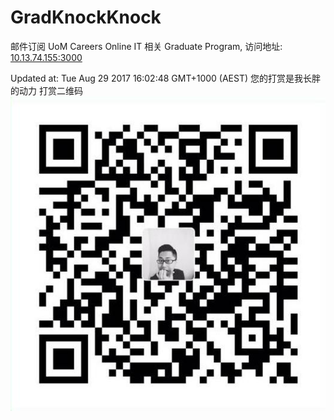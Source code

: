 # GradKnockKnock
邮件订阅 UoM Careers Online IT 相关 Graduate Program, 
访问地址: [10.13.74.155:3000](http://10.13.74.155:3000)

Updated at: Tue Aug 29 2017 16:02:48 GMT+1000 (AEST)
您的打赏是我长胖的动力
打赏二维码![QR](public/QR.png)